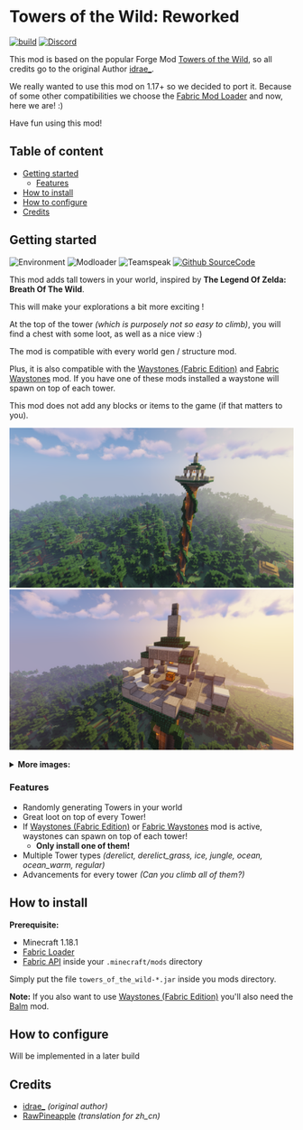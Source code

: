# Towers of the Wild: Reworked <!-- omit in toc -->
[![build](https://github.com/xPand4B/Towers_Of_The_Wild_Reworked/actions/workflows/build.yml/badge.svg?branch=main)](https://github.com/xPand4B/Towers_Of_The_Wild_Reworked/actions/workflows/build.yml)
[![Discord](https://img.shields.io/badge/Chat%20on-Discord-informational?style=flat&logo=discord&logoColor=white&color=7289DA)](https://discord.gg/9Y8pCWR5tw)

This mod is based on the popular Forge Mod [Towers of the Wild](https://www.curseforge.com/minecraft/mc-mods/towers-of-the-wild), 
so all credits go to the original Author [idrae_](https://www.curseforge.com/members/idrae_).

We really wanted to use this mod on 1.17+ so we decided to port it.
Because of some other compatibilities we choose the [Fabric Mod Loader](https://fabricmc.net/) and now, here we are! :)

Have fun using this mod!

## Table of content <!-- omit in toc -->
* [Getting started](#getting-started)
  * [Features](#features)
* [How to install](#how-to-install)
* [How to configure](#how-to-configure)
* [Credits](#credits)


## Getting started
![Environment](https://img.shields.io/badge/environment-Client%20and%20Server-informational?style=flat)
![Modloader](https://img.shields.io/badge/modloader-Fabric-informational?style=flat)
![Teamspeak](https://img.shields.io/badge/compatibile%20with-1.18.1%20|%201.17.1-informational?style=flat&logo=curseforge&logoColor=white&color=F26922)
[![Github SourceCode](https://img.shields.io/badge/SourceCode%20on-Github-informational?style=flat&logo=github&logoColor=white&color=3A414A)](https://github.com/xPand4B/Towers_Of_The_Wild_Reworked)

This mod adds tall towers in your world, inspired by **The Legend Of Zelda: Breath Of The Wild**.

This will make your explorations a bit more exciting !

At the top of the tower *(which is purposely not so easy to climb)*, you will find a chest with some loot, as well as a nice view :)

The mod is compatible with every world gen / structure mod.

Plus, it is also compatible with the [Waystones (Fabric Edition)](https://www.curseforge.com/minecraft/mc-mods/waystones-fabric) and [Fabric Waystones](https://www.curseforge.com/minecraft/mc-mods/fabric-waystones) mod. If you have one of these mods installed a waystone will spawn on top of each tower.

This mod does not add any blocks or items to the game (if that matters to you).

![Tower Showcase 1](/img/showcase_1.png)
![Tower Showcase 2](/img/showcase_2.png)

<details>
  <summary><b>More images:</b></summary>

  ![Tower Showcase 3](/img/showcase_3.png)
  ![Tower Showcase 4](/img/showcase_4.png)
  ![Tower Showcase 5](/img/showcase_5.png)
  ![Tower Showcase 6](/img/showcase_6.png)
  ![Tower Showcase 7](/img/showcase_7.png)
</details>

### Features
* Randomly generating Towers in your world
* Great loot on top of every Tower!
* If [Waystones (Fabric Edition)](https://www.curseforge.com/minecraft/mc-mods/waystones-fabric) or [Fabric Waystones](https://www.curseforge.com/minecraft/mc-mods/fabric-waystones) mod is active, waystones can spawn on top of each tower!
  * **Only install one of them!**
* Multiple Tower types *(derelict, derelict_grass, ice, jungle, ocean, ocean_warm, regular)*
* Advancements for every tower *(Can you climb all of them?)*

## How to install
**Prerequisite:**
* Minecraft 1.18.1
* [Fabric Loader](https://fabricmc.net/use/)
* [Fabric API](https://www.curseforge.com/minecraft/mc-mods/fabric-api) inside your `.minecraft/mods` directory

Simply put the file `towers_of_the_wild-*.jar` inside you mods directory.

**Note:**
If you also want to use [Waystones (Fabric Edition)](https://www.curseforge.com/minecraft/mc-mods/waystones-fabric) you'll also need the [Balm](https://www.curseforge.com/minecraft/mc-mods/balm-fabric) mod.

## How to configure
Will be implemented in a later build

## Credits
* [idrae_](https://github.com/Idrae) *(original author)*
* [RawPineapple](https://github.com/RawPineapple) *(translation for zh_cn)*